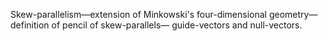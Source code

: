 Skew-parallelism—extension of Minkowski's four-dimensional geometry—definition of pencil of skew-parallels— guide-vectors and null-vectors.